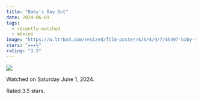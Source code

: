 ```yaml
---
title: "Baby's Day Out"
date: 2024-06-01
tags:
  - recently-watched
  - movies
image: "https://a.ltrbxd.com/resized/film-poster/4/5/4/9/7/45497-baby-s-day-out-0-600-0-900-crop.jpg?v=ed6fc812ef"
stars: "★★★½"
rating: "3.5"
---
```


<div class="letterboxd-movie-data-content">
   <p><img src="https://a.ltrbxd.com/resized/film-poster/4/5/4/9/7/45497-baby-s-day-out-0-600-0-900-crop.jpg?v=ed6fc812ef"/></p> <p>Watched on Saturday June 1, 2024.</p> 
  <p>Rated 3.5 stars.<p>
  <div class="float-clear"></div>
</div>
